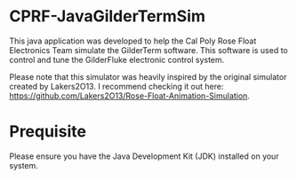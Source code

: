 # CPRF-JavaGilderTermSim
This java application was developed to help the Cal Poly Rose Float Electronics Team simulate the GilderTerm software. This software is used to control and tune the GilderFluke electronic control system.

Please note that this simulator was heavily inspired by the original simulator created by Lakers2O13. I recommend checking it out here: https://github.com/Lakers2O13/Rose-Float-Animation-Simulation. 

# Prequisite
Please ensure you have the Java Development Kit (JDK) installed on your system.

